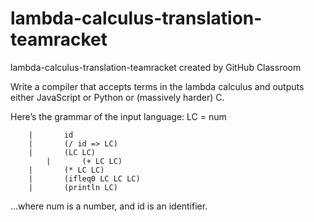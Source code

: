 # lambda-calculus-translation-teamracket
lambda-calculus-translation-teamracket created by GitHub Classroom

Write a compiler that accepts terms in the lambda calculus and outputs either JavaScript or Python or (massively harder) C.

Here’s the grammar of the input language:
    LC	 	=	 	num 
    
 	 	|	 	id
 	 	|	 	(/ id => LC) 
 	 	|	 	(LC LC)     
            |	 	(+ LC LC)
 	 	|	 	(* LC LC) 
 	 	|	 	(ifleq0 LC LC LC)     
 	 	|	 	(println LC) 
    
 ...where num is a number, and id is an identifier. 
